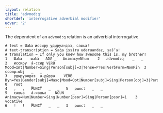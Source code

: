 ```yaml
---
layout: relation
title: 'advmod:q'
shortdef: 'interrogative adverbial modifier'
udver: '2'
---
```


The dependent of an `advmod:q` relation is an adverbial interrogative.

~~~ conllu
# text = Шаҟа иссиру удыруандаз, сашьа!
# text-transcription = Šaq̇a issiru udəruandaz, saš’a!
# translation = If only you knew how awesome this is, my brother!
1	Шаҟа	шаҟа́	ADV	_	Animacy=Nhum	2	advmod:q	_	_
2	иссиру	а́-ссир	VERB	_	Mood=Int|Number=Sing|Person[subj]=3|Tense=Pres|VerbForm=NonFin	3	ccomp:obj	_	_
3	удыруандаз	а-ды́рра	VERB	_	Dyn=Yes|Gender[subj]=Masc|Mood=Opt|Number[subj]=Sing|Person[obj]=3|Person[subj]=2|Tense=Pres|Trans=Yes|VerbForm=NonFin	0	root	_	_
4	,	,	PUNCT	_	_	5	punct	_	_
5	сашьа	а́-иашьа	NOUN	_	Animacy=Hum|Number=Sing|Number[psor]=Sing|Person[psor]=1	3	vocative	_	_
6	!	!	PUNCT	_	_	3	punct	_	_

~~~

<!-- Interlanguage links updated Po 11. listopadu 2024, 20:10:23 CET -->
